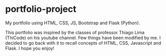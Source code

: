 # portfolio-project
My portfolio using HTML, CSS, JS, Bootstrap and Flask (Python).
 
This portfolio was inspired by the classes of professor Thiago Lima (ThiCode) on his youtube channel. Few things have been modified by me. I decided to go back with it to recall concepts of HTML, CSS, Javascript and Flask. I hope you enjoy!
